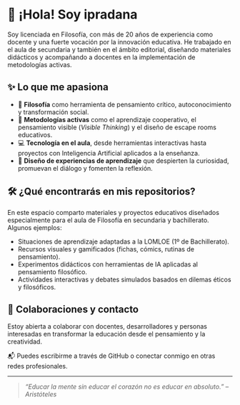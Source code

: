 # 👋 ¡Hola! Soy ipradana

Soy licenciada en Filosofía, con más de 20 años de experiencia como docente y una fuerte vocación por la innovación educativa. He trabajado en el aula de secundaria y también en el ámbito editorial, diseñando materiales didácticos y acompañando a docentes en la implementación de metodologías activas.

## ✨ Lo que me apasiona

- 💭 **Filosofía** como herramienta de pensamiento crítico, autoconocimiento y transformación social.
- 🧩 **Metodologías activas** como el aprendizaje cooperativo, el pensamiento visible (*Visible Thinking*) y el diseño de escape rooms educativos.
- 💻 **Tecnología en el aula**, desde herramientas interactivas hasta proyectos con Inteligencia Artificial aplicados a la enseñanza.
- 🧠 **Diseño de experiencias de aprendizaje** que despierten la curiosidad, promuevan el diálogo y fomenten la reflexión.

## 🛠️ ¿Qué encontrarás en mis repositorios?

En este espacio comparto materiales y proyectos educativos diseñados especialmente para el aula de Filosofía en secundaria y bachillerato. Algunos ejemplos:

- Situaciones de aprendizaje adaptadas a la LOMLOE (1º de Bachillerato).
- Recursos visuales y gamificados (fichas, cómics, rutinas de pensamiento).
- Experimentos didácticos con herramientas de IA aplicadas al pensamiento filosófico.
- Actividades interactivas y debates simulados basados en dilemas éticos y filosóficos.

## 🤝 Colaboraciones y contacto

Estoy abierta a colaborar con docentes, desarrolladores y personas interesadas en transformar la educación desde el pensamiento y la creatividad.

📬 Puedes escribirme a través de GitHub o conectar conmigo en otras redes profesionales.

---

> _“Educar la mente sin educar el corazón no es educar en absoluto.” – Aristóteles_

